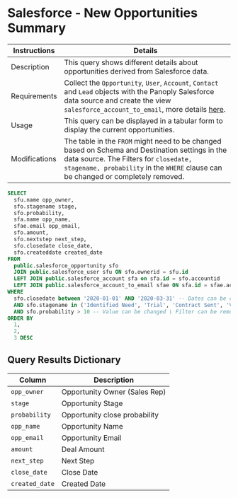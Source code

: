# Salesforce - ﻿New Opportunities Summary

Instructions | Details
---|---
Description | This query shows different details about opportunities derived from Salesforce data.
Requirements | Collect the `Opportunity`, `User`, `Account`, `Contact` and `Lead` objects with the Panoply Salesforce data source and create the view `salesforce_account_to_email`, more details [here](https://github.com/panoplyio/sql-library/blob/master/salesforce/views/account_to_email.md).
Usage | This query can be displayed in a tabular form to display the current opportunities.
Modifications | The table in the `FROM` might need to be changed based on Schema and Destination settings in the data source. The Filters for `closedate, stagename, probability` in the `WHERE` clause can be changed or completely removed.

```sql
SELECT
  sfu.name opp_owner,
  sfo.stagename stage,
  sfo.probability,
  sfa.name opp_name,
  sfae.email opp_email,
  sfo.amount,
  sfo.nextstep next_step,
  sfo.closedate close_date,
  sfo.createddate created_date
FROM
  public.salesforce_opportunity sfo
  JOIN public.salesforce_user sfu ON sfo.ownerid = sfu.id
  LEFT JOIN public.salesforce_account sfa on sfa.id = sfo.accountid
  LEFT JOIN public.salesforce_account_to_email sfae ON sfa.id = sfae.accountid
WHERE
  sfo.closedate between '2020-01-01' AND '2020-03-31' -- Dates can be changed \ Filter can be removed
  AND sfo.stagename in ('Identified Need', 'Trial', 'Contract Sent', 'Verbal Commit') -- Stage Names can be changed \ Filter can be removed
  AND sfo.probability > 10 -- Value can be changed \ Filter can be removed
ORDER BY
  1,
  2,
  3 DESC
```

## Query Results Dictionary
Column | Description
---|---
`opp_owner`| Opportunity Owner (Sales Rep)
`stage`| Opportunity Stage
`probability`| Opportunity close probability
`opp_name`| Opportunity Name
`opp_email`| Opportunity Email
`amount`| Deal Amount
`next_step`| Next Step
`close_date`| Close Date
`created_date`| Created Date
